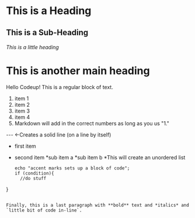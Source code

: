 # This is a Heading
## This is a Sub-Heading
###### This is a little heading
# This is another main heading

Hello Codeup! This is a regular block of text.

1. item 1
1. item 2
1. item 3
1. item 4
1. Markdown will add in the correct numbers as long as you us "1."

--- <-Creates a solid line (on a line by itself)

* first item
* second item
  *sub item a
  *sub item b 
  *This will create an unordered list

  ```
  echo "accent marks sets up a block of code";
  if (condition){
  	//do stuff
}
  ```

  Finally, this is a last paragraph with **bold** text and *italics* and `little bit of code in-line`.